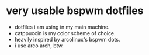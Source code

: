 # very usable bspwm dotfiles
- dotfiles i am using in my main machine.
- catppuccin is my color scheme of choice.
- heavily inspired by arcolinux's bspwm dots.
- i use ~~arco~~ arch, btw.
